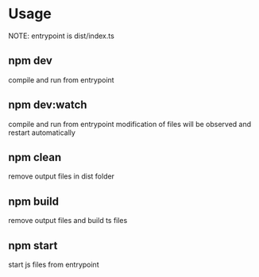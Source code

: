 # Usage
NOTE: entrypoint is dist/index.ts

## npm dev
compile and run from entrypoint

## npm dev:watch
compile and run from entrypoint
modification of files will be observed and restart automatically

## npm clean
remove output files in dist folder

## npm build
remove output files and build ts files

## npm start
start js files from entrypoint

